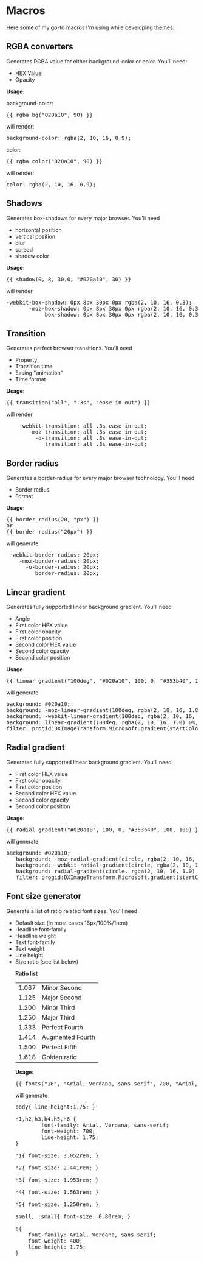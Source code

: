 <h1> Macros </h1>

Here some of my go-to macros I'm using while developing themes. 

<h2>RGBA converters</h2>
Generates RGBA value for either background-color or color. You'll need:
<ul>
<li>HEX Value</li>
<li>Opacity</li>
</ul>

<strong>Usage:</strong>

background-color: <pre>{{ rgba_bg("020a10", 90) }}</pre>

will render: <pre>background-color: rgba(2, 10, 16, 0.9);</pre>


color: <pre>{{ rgba_color("020a10", 90) }}</pre>

will render: <pre>color: rgba(2, 10, 16, 0.9);</pre>


<h2>Shadows</h2>
Generates box-shadows for every major browser. You'll need
<ul>
<li>horizontal position</li>
<li>vertical position</li>
<li>blur</li>
<li>spread</li>
<li>shadow color</li>
</ul>

<strong>Usage:</strong>
<pre>
{{ shadow(0, 8, 30,0, "#020a10", 30) }}
</pre>

will render
<pre>
-webkit-box-shadow: 0px 8px 30px 0px rgba(2, 10, 16, 0.3);
       -moz-box-shadow: 0px 8px 30px 0px rgba(2, 10, 16, 0.3);
            box-shadow: 0px 8px 30px 0px rgba(2, 10, 16, 0.3);
</pre>


<h2>Transition</h2>
Generates perfect browser transitions. You'll need
<ul>
<li>Property</li>
<li>Transition time</li>
<li>Easing "animation"</li>
<li>Time format</li>
</ul>

<strong>Usage:</strong>
<pre>
{{ transition("all", ".3s", "ease-in-out") }}
</pre>

will render
<pre>
    -webkit-transition: all .3s ease-in-out;
       -moz-transition: all .3s ease-in-out;
         -o-transition: all .3s ease-in-out;
            transition: all .3s ease-in-out;
</pre>


<h2>Border radius</h2>
Generates a border-radius for every major browser technology. You'll need
<ul>
<li>Border radius</li>
<li>Format</li>
</ul>

<strong>Usage:</strong>
<pre>
{{ border_radius(20, "px") }}
or
{{ border_radius("20px") }}
</pre>

will generate
<pre>
 -webkit-border-radius: 20px;
    -moz-border-radius: 20px;
      -o-border-radius: 20px;
         border-radius: 20px;
</pre>


<h2>Linear gradient</h2>
Generates fully supported linear background gradient. You'll need
<ul>
<li>Angle</li>
<li>First color HEX value</li>
<li>First color opacity</li>
<li>First color position</li>
<li>Second color HEX value</li>
<li>Second color opacity</li>
<li>Second color position</li>
</ul>

<strong>Usage:</strong>
<pre>
{{ linear_gradient("100deg", "#020a10", 100, 0, "#353b40", 100, 100) }}
</pre>

will generate
<pre>
background: #020a10;
background: -moz-linear-gradient(100deg, rgba(2, 10, 16, 1.0) 0%, rgba(53, 59, 64, 1.0) 100%);
background: -webkit-linear-gradient(100deg, rgba(2, 10, 16, 1.0) 0%, rgba(53, 59, 64, 1.0) 100%);
background: linear-gradient(100deg, rgba(2, 10, 16, 1.0) 0%, rgba(53, 59, 64, 1.0) 100%);
filter: progid:DXImageTransform.Microsoft.gradient(startColorstr="#020a10",endColorstr="#353b40",GradientType=1);
</pre>


<h2>Radial gradient</h2>
Generates fully supported linear background gradient. You'll need
<ul>
<li>First color HEX value</li>
<li>First color opacity</li>
<li>First color position</li>
<li>Second color HEX value</li>
<li>Second color opacity</li>
<li>Second color position</li>
</ul>

<strong>Usage:</strong>
<pre>
{{ radial_gradient("#020a10", 100, 0, "#353b40", 100, 100) }}
</pre>

will generate
<pre>
background: #020a10;
   background: -moz-radial-gradient(circle, rgba(2, 10, 16, 1.0) 0%, rgba(53, 59, 64, 1.0) 100%);
   background: -webkit-radial-gradient(circle, rgba(2, 10, 16, 1.0) 0%, rgba(53, 59, 64, 1.0) 100%);
   background: radial-gradient(circle, rgba(2, 10, 16, 1.0) 0%, rgba(53, 59, 64, 1.0) 100%);
   filter: progid:DXImageTransform.Microsoft.gradient(startColorstr="#020a10",endColorstr="#353b40",GradientType=1);
</pre>

<h2>Font size generator</h2>
Generate a list of ratio related font sizes. You'll need
<ul>
<li>Default size (in most cases 16px/100%/1rem)</li>
<li>Headline font-family</li>
<li>Headline weight</li>
<li>Text font-family</li>
<li>Text weight</li>
<li>Line height</li>
<li>Size ratio (see list below)</li>

<strong>Ratio list</strong>
<table width="100%" border="0" cellspacing="0" cellpadding="0">
  <tbody>
    <tr>
      <td>1.067</td>
      <td>Minor Second</td>
    </tr>
    <tr>
      <td>1.125</td>
      <td>Major Second</td>
    </tr>
    <tr>
      <td>1.200</td>
      <td>Minor Third</td>
    </tr>
    <tr>
      <td>1.250</td>
      <td>Major Third</td>
    </tr>
    <tr>
      <td>1.333</td>
      <td>Perfect Fourth</td>
    </tr>
    <tr>
      <td>1.414</td>
      <td>Augmented Fourth</td>
    </tr>
    <tr>
      <td>1.500</td>
      <td>Perfect Fifth</td>
    </tr>
    <tr>
      <td>1.618</td>
      <td>Golden ratio</td>
    </tr>
  </tbody>
</table>


<strong>Usage:</strong>
<pre>
{{ fonts("16", "Arial, Verdana, sans-serif", 700, "Arial, Verdana, sans-serif", 400, 1.75, 1.250 ) }}
</pre>

will generate
<pre>
body{ line-height:1.75; }

h1,h2,h3,h4,h5,h6 {
        font-family: Arial, Verdana, sans-serif;
        font-weight: 700;
        line-height: 1.75;
}

h1{ font-size: 3.052rem; }

h2{ font-size: 2.441rem; }

h3{ font-size: 1.953rem; }

h4{ font-size: 1.563rem; }

h5{ font-size: 1.250rem; }

small, .small{ font-size: 0.80rem; }

p{
    font-family: Arial, Verdana, sans-serif;
    font-weight: 400;
    line-height: 1.75;
}
</pre>

